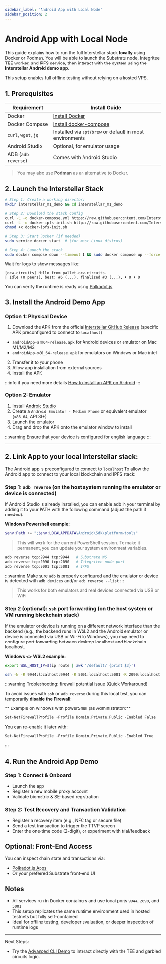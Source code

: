 ```yaml
---
sidebar_label: 'Android App with Local Node'
sidebar_position: 2
---
```


# Android App with Local Node

This guide explains how to run the full Interstellar stack **locally** using Docker or Podman. You will be able to launch the Substrate node, Integritee TEE worker, and IPFS service, then interact with the system using the **Interstellar Android demo app**.

This setup enables full offline testing without relying on a hosted VPS.

## 1. Prerequisites

| Requirement        | Install Guide |
|--------------------|----------------|
| Docker             | [Install Docker](https://docs.docker.com/engine/install/) |
| Docker Compose     | [Install docker-compose](https://docs.docker.com/compose/install/) |
| `curl`, `wget`, `jq` | Installed via `apt`/`brew` or default in most environments |
| Android Studio     | Optional, for emulator usage |
| ADB (`adb reverse`) | Comes with Android Studio |

> You may also use **Podman** as an alternative to Docker.

## 2. Launch the Interstellar Stack

```bash
# Step 1: Create a working directory
mkdir interstellar_m1_demo && cd interstellar_m1_demo

# Step 2: Download the stack config
curl -L -o docker-compose.yml https://raw.githubusercontent.com/Interstellar-Network/containers/refs/heads/add-compose/docker-compose.yml
curl -L -o docker-ipfs-init.sh https://raw.githubusercontent.com/Interstellar-Network/containers/refs/heads/add-compose/docker-ipfs-init.sh
chmod +x docker-ipfs-init.sh

# Step 3: Start Docker (if needed)
sudo service docker start  # (for most Linux distros)

# Step 4: Launch the stack
sudo docker compose down --timeout 1 && sudo docker compose up --force-recreate
```

Wait for logs to show messages like:
```
[ocw-circuits] Hello from pallet-ocw-circuits.
🛌 Idle (0 peers), best: #6 (...), finalized #3 (...), ⬇ 0 ⬆ 0
```


You can verify the runtime is ready using [Polkadot.js](https://polkadot.js.org/apps/?rpc=ws://localhost:9990)



## 3. Install the Android Demo App 

### Option 1: Physical Device

1. Download the APK from the official [Interstellar GitHub Release](https://github.com/Interstellar-Network/containers/releases/tag/dev1) (specific APK preconfigured to connect to `localhost`)
- `androidApp-arm64-release.apk` for Android devices or emulator on Mac M1/M2/M3
- `androidApp-x86_64-release.apk` for emulators on Windows or Mac intel


2. Transfer it to your phone
3. Allow app installation from external sources
4. Install the APK

:::info if you need more details
[How to install an APK on Android](https://www.lifewire.com/install-apk-on-android-4177185)
:::

### Option 2: Emulator

1. Install [Android Studio](https://developer.android.com/studio)
2. Create a `Android Emulator - Medium Phone` or equivalent emulator (`x86_64`, API 31+)
3. Launch the emulator
4. Drag and drop the APK onto the emulator window to install

:::warning
Ensure that your device is configured for english language
:::

---

## 2. Link App to your local Interstellar stack:

The Android app is preconfigured to connect to `localhost`
To allow the Android app to connect to your local blockchain and IPFS stack:

### Step 1: `adb reverse` (on the host system running the emulator or device is connected)

If Android Studio is already installed, you can enable adb in your terminal by adding it to your PATH with the following command (adjust the path if needed):

**Windows Powershell example:**
```powershell
$env:Path += ";$env:LOCALAPPDATA\Android\Sdk\platform-tools"
```
>This will work for the current PowerShell session. To make it permanent, you can update your system environment variables.

```bash
adb reverse tcp:9944 tcp:9944   # Substrate WS
adb reverse tcp:2090 tcp:2090   # Integritee node port
adb reverse tcp:5001 tcp:5001   # IPFS

```
:::warning
Make sure `adb` is properly configured and the emulator or device is detected with `adb devices` and/or `adb reverse --list`
:::

> This works for both emulators and real devices connected via USB or WiFi

### Step 2 (optional): `ssh` port forwarding (on the host system or VM running blockchain stack)

If the emulator or device is running on a different network interface than the backend (e.g., the backend runs in WSL2 and the Android emulator or device is connected via USB or Wi-Fi to Windows), you may need to configure port forwarding between desktop localhost and blockchain localhost.

**Windows <> WSL2 example:**
```bash
export WSL_HOST_IP=$(ip route | awk '/default/ {print $3}')
```
```bash
ssh -N -R 9944:localhost:9944 -R 5001:localhost:5001 -R 2090:localhost:2090 [windows_user_name]@$WSL_HOST_IP
```

:::warning Trobleshooting: firewall potential issue (Quick Workaround)

To avoid issues with `ssh` or `adb reverse` during this local test, you can temporarily **disable the Firewall**:

** Example on windows with powerShell (as Administrator):**
```powershell
Set-NetFirewallProfile -Profile Domain,Private,Public -Enabled False
```
You can re-enable it later with:
```powershell
Set-NetFirewallProfile -Profile Domain,Private,Public -Enabled True
```
:::

## 4. Run the Android App Demo

### Step 1: Connect & Onboard
- Launch the app
- Register a new mobile proxy account
- Validate biometric & SE-based registration

### Step 2: Test Recovery and Transaction Validation
- Register a recovery item (e.g., NFC tag or secure file)
- Send a test transaction to trigger the TTVP screen
- Enter the one-time code (2-digit), or experiment with trial/feedback

## Optional: Front-End Access

You can inspect chain state and transactions via:

- [Polkadot.js Apps](https://polkadot.js.org/apps/?rpc=ws://localhost:9990)
- Or your preferred Substrate front-end UI

## Notes

- All services run in Docker containers and use local ports `9944`, `2090`, and `5001`
- This setup replicates the same runtime environment used in hosted testnets but fully self-contained
- Ideal for offline testing, developer evaluation, or deeper inspection of runtime logs

---

Next Steps:
- Try the [Advanced CLI Demo](./advanced-cli-demo.md) to interact directly with the TEE and garbled circuits logic.
